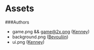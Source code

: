 # Assets

###Authors
  
  - game.png && game@2x.png ([Kenney](http://www.kenney.nl/assets))
  - background.png ([Bevouliin](http://bevouliin.com/))
  - ui.png ([Kenney](http://www.kenney.nl/assets))